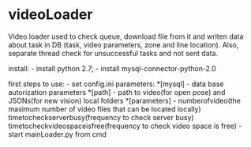 # videoLoader
Video loader used to check queue, download file from it and writen data about task in DB (task, video parameters, zone and line location). 
Also, separate thread check for unsuccessful tasks and not sent data.

install:
	- install python 2.7;
	- install mysql-connector-python-2.0
	
	
first steps to use:
	- set config.ini parameters:
		*[mysql] - data base autorization parameters
		*[path] - path to video(for open pose) and JSONs(for new vision) local folders
		*[parameters] - numberofvideo(the maximum number of video files that can be located locally)
						timetocheckserverbusy(frequency to check server busy)
						timetocheckvideospaceisfree(frequency to check video space is free)
	- start mainLoader.py from cmd
